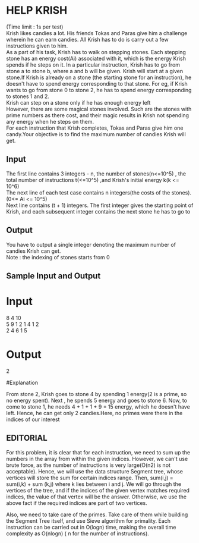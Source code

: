 # HELP KRISH
(Time limit : 1s per test)  
Krish likes candies a lot. His friends Tokas and Paras give him a challenge wherein he can earn candies. All Krish has to do is carry out a few instructions given to him.   
As a part of his task, Krish has to walk on stepping stones. Each stepping stone has an energy cost(Ai) associated with it, which is the energy Krish spends if he steps on it. In a particular instruction, Krish has to go from stone a to stone b, where a and b will be given. Krish will start at a given stone.If Krish is already on a stone (the starting stone for an instruction), he doesn't  have to spend energy corresponding to that stone. For eg, if Krish wants to go from stone 0 to stone 2, he has to spend energy corresponding to stones 1 and 2.  
Krish can step on a stone only if he has enough energy left  
However, there are some magical stones involved. Such are the stones with prime numbers as there cost, and their magic results in Krish not spending any energy when he steps on them.  
For each instruction that Krish completes, Tokas and Paras give him one candy.Your objective is to find the maximum number of candies Krish will get.
## Input  
 
The first line contains 3 integers -  n, the number of stones(n<=10^5) , the total number of instructions t(<=10^5)  ,and Krish's initial energy k(k <= 10^6)  
The next line of each test case contains n integers(the costs of the stones).(0<= Ai <= 10^5)  
Next line contains (t + 1) integers. The first integer gives the starting point of Krish, and each subsequent integer contains the next stone he has to go to  

## Output  
You have to output a single integer denoting the maximum number of candies Krish can get.  
Note : the indexing of stones starts from 0

## Sample Input and Output   
# Input 
8 4 10  
5 9 1 2 1 4 1 2  
2 4 6 1 5 
# Output
2   

#Explanation  

From stone 2, Krish goes to stone 4 by spending 1 energy(2 is a prime, so no energy spent). Next , he spends 5 energy and goes to stone 6. Now, to come to stone 1, he needs 4 + 1 + 1 + 9 = 15 energy, which he doesn't have left. Hence, he can get only 2 candies.Here, no primes were there in the indices of our interest  

## EDITORIAL  
For this problem, it is clear that for each instruction, we need to sum up the numbers in the array from within the given indices. However, we can't use brute force, as the number of instructions is very large(O(n2) is not acceptable). Hence, we will use the data structure Segment tree, whose vertices will store the sum for certain indices range. Then, sum(i,j) = sum(i,k) + sum (k,j) where k lies between i and j. We will go through the vertices of the tree, and if the indices of the given vertex matches required indices, the value of that vertex will be the answer. Otherwise, we use the above fact if the required indices are part of two vertices.  

Also, we need to take care of the primes. Take care of them while building the Segment Tree itself, and use Sieve algorithm for primality. Each instruction can be carried out in O(logn) time, making the overall time complexity as O(nlogn) ( n for the number of instructions).











